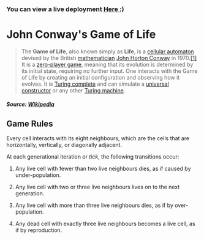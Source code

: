 
### You can view a live deployment [Here :)](https://diehlkj-react-gol.herokuapp.com/)
# John Conway's Game of Life 

> The **Game of Life**, also known simply as **Life**, is a [cellular automaton](https://en.wikipedia.org/wiki/Cellular_automaton "Cellular automaton") devised
> by the British [mathematician](https://en.wikipedia.org/wiki/Mathematician "Mathematician") [John Horton Conway](https://en.wikipedia.org/wiki/John_Horton_Conway "John Horton Conway") in 1970.[[1]](https://en.wikipedia.org/wiki/Conway%27s_Game_of_Life#cite_note-1)
> It is a [zero-player game](https://en.wikipedia.org/wiki/Zero-player_game "Zero-player
> game"), meaning that its evolution is determined by
> its initial state, requiring no further input. One interacts with the Game of Life
> by creating an initial configuration and observing how it evolves.
> It is [Turing complete](https://en.wikipedia.org/wiki/Turing_complete
> "Turing complete") and can simulate a [universal constructor](https://en.wikipedia.org/wiki/Von_Neumann_universal_constructor "Von Neumann universal constructor")
> or any other [Turing machine](https://en.wikipedia.org/wiki/Turing_machine "Turing machine").

 ##### Source: *[Wikipedia](https://en.wikipedia.org/wiki/Conway%27s_Game_of_Life)*


## Game Rules

Every cell interacts with its eight neighbours, which are the cells that are horizontally, vertically, or diagonally adjacent.

At each generational iteration or *tick*, the following transitions occur:

1. Any live cell with fewer than two live neighbours dies, as if caused by under-population.

2. Any live cell with two or three live neighbours lives on to the next generation.

3. Any live cell with more than three live neighbours dies, as if by over-population.

4. Any dead cell with exactly three live neighbours becomes a live cell, as if by reproduction.

